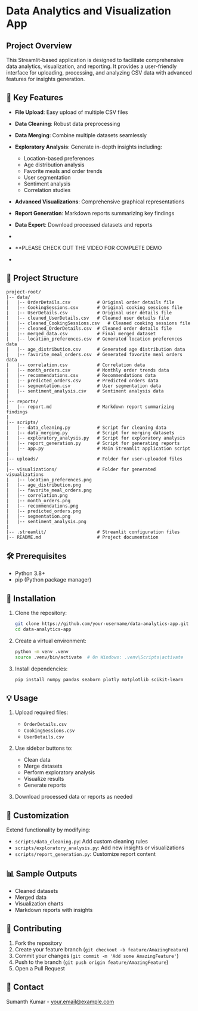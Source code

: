 # Data Analytics and Visualization App

## Project Overview

This Streamlit-based application is designed to facilitate comprehensive data analytics, visualization, and reporting. It provides a user-friendly interface for uploading, processing, and analyzing CSV data with advanced features for insights generation.

## 🌟 Key Features

- **File Upload**: Easy upload of multiple CSV files
- **Data Cleaning**: Robust data preprocessing
- **Data Merging**: Combine multiple datasets seamlessly
- **Exploratory Analysis**: Generate in-depth insights including:
  - Location-based preferences
  - Age distribution analysis
  - Favorite meals and order trends
  - User segmentation
  - Sentiment analysis
  - Correlation studies

- **Advanced Visualizations**: Comprehensive graphical representations
- **Report Generation**: Markdown reports summarizing key findings
- **Data Export**: Download processed datasets and reports
- 
- **PLEASE CHECK OUT THE VIDEO FOR COMPLETE DEMO
- 
## 📂 Project Structure

```
project-root/
|-- data/
|   |-- OrderDetails.csv          # Original order details file
|   |-- CookingSessions.csv       # Original cooking sessions file
|   |-- UserDetails.csv           # Original user details file
|   |-- cleaned_UserDetails.csv   # Cleaned user details file
|   |-- cleaned_CookingSessions.csv   # Cleaned cooking sessions file
|   |-- cleaned_OrderDetails.csv  # Cleaned order details file
|   |-- merged_data.csv           # Final merged dataset
|   |-- location_preferences.csv  # Generated location preferences data
|   |-- age_distribution.csv      # Generated age distribution data
|   |-- favorite_meal_orders.csv  # Generated favorite meal orders data
|   |-- correlation.csv           # Correlation data
|   |-- month_orders.csv          # Monthly order trends data
|   |-- recommendations.csv       # Recommendations data
|   |-- predicted_orders.csv      # Predicted orders data
|   |-- segmentation.csv          # User segmentation data
|   |-- sentiment_analysis.csv    # Sentiment analysis data
|
|-- reports/
|   |-- report.md                 # Markdown report summarizing findings
|
|-- scripts/
|   |-- data_cleaning.py          # Script for cleaning data
|   |-- data_merging.py           # Script for merging datasets
|   |-- exploratory_analysis.py   # Script for exploratory analysis
|   |-- report_generation.py      # Script for generating reports
|   |-- app.py                    # Main Streamlit application script
|
|-- uploads/                      # Folder for user-uploaded files
|
|-- visualizations/               # Folder for generated visualizations
|   |-- location_preferences.png
|   |-- age_distribution.png
|   |-- favorite_meal_orders.png
|   |-- correlation.png
|   |-- month_orders.png
|   |-- recommendations.png
|   |-- predicted_orders.png
|   |-- segmentation.png
|   |-- sentiment_analysis.png
|
|-- .streamlit/                   # Streamlit configuration files
|-- README.md                     # Project documentation
```

## 🛠 Prerequisites

- Python 3.8+
- pip (Python package manager)

## 🚀 Installation

1. Clone the repository:
   ```bash
   git clone https://github.com/your-username/data-analytics-app.git
   cd data-analytics-app
   ```

2. Create a virtual environment:
   ```bash
   python -m venv .venv
   source .venv/bin/activate  # On Windows: .venv\Scripts\activate
   ```

3. Install dependencies:
   ```bash
   pip install numpy pandas seaborn plotly matplotlib scikit-learn
   ```

## 💡 Usage

1. Upload required files:
   - `OrderDetails.csv`
   - `CookingSessions.csv`
   - `UserDetails.csv`

2. Use sidebar buttons to:
   - Clean data
   - Merge datasets
   - Perform exploratory analysis
   - Visualize results
   - Generate reports

3. Download processed data or reports as needed

## 🔧 Customization

Extend functionality by modifying:
- `scripts/data_cleaning.py`: Add custom cleaning rules
- `scripts/exploratory_analysis.py`: Add new insights or visualizations
- `scripts/report_generation.py`: Customize report content

## 📊 Sample Outputs

- Cleaned datasets
- Merged data
- Visualization charts
- Markdown reports with insights

## 🤝 Contributing

1. Fork the repository
2. Create your feature branch (`git checkout -b feature/AmazingFeature`)
3. Commit your changes (`git commit -m 'Add some AmazingFeature'`)
4. Push to the branch (`git push origin feature/AmazingFeature`)
5. Open a Pull Request



## 📧 Contact

Sumanth Kumar - [your.email@example.com](mailto:sumanthk1313@gmail.com)
